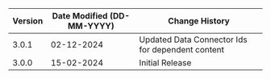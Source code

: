 | **Version** | **Date Modified (DD-MM-YYYY)** | **Change History**                                                 |
|-------------|--------------------------------|--------------------------------------------------------------------|
| 3.0.1       | 02-12-2024                   | Updated Data Connector Ids for dependent content                     |
| 3.0.0       | 15-02-2024                   | Initial Release                                                      |
